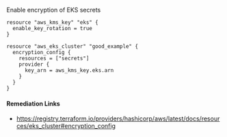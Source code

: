 
Enable encryption of EKS secrets

```hcl
resource "aws_kms_key" "eks" {
  enable_key_rotation = true
}

resource "aws_eks_cluster" "good_example" {
  encryption_config {
    resources = ["secrets"]
    provider {
      key_arn = aws_kms_key.eks.arn
    }
  }
}
```

#### Remediation Links
 - https://registry.terraform.io/providers/hashicorp/aws/latest/docs/resources/eks_cluster#encryption_config

